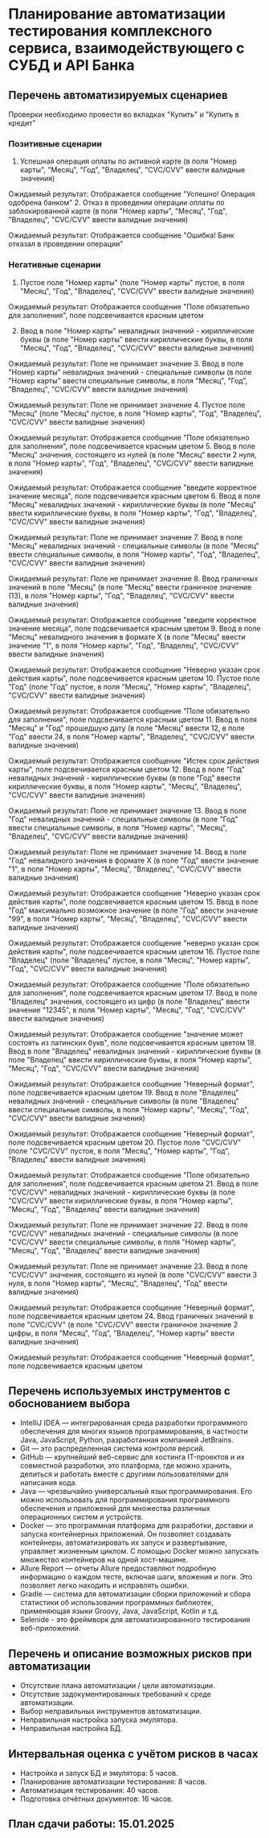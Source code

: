 # Планирование автоматизации тестирования комплексного сервиса, взаимодействующего с СУБД и API Банка

## Перечень автоматизируемых сценариев
Проверки необходимо провести во вкладках "Купить" и "Купить в кредит"
### Позитивные сценарии
1. Успешная операция оплаты по активной карте (в поля "Номер карты", "Месяц", "Год", "Владелец", "CVC/CVV" ввести валидные значения)

Ожидаемый результат: Отображается сообщение "Успешно! Операция одобрена банком"
2. Отказ в проведении операции оплаты по заблокированной карте (в поля "Номер карты", "Месяц", "Год", "Владелец", "CVC/CVV" ввести валидные значения)

Ожидаемый результат: Отображается сообщение "Ошибка! Банк отказал в проведении операции"
### Негативные сценарии
1. Пустое поле "Номер карты" (поле "Номер карты" пустое, в поля "Месяц", "Год", "Владелец", "CVC/CVV" ввести валидные значения)

Ожидаемый результат: Отображается сообщение "Поле обязательно для заполнения", поле подсвечивается красным цветом

2. Ввод в поле "Номер карты" невалидных значений - кириллические буквы (в поле "Номер карты" ввести кириллические буквы, в поля "Месяц", "Год", "Владелец", "CVC/CVV" ввести валидные значения)

Ожидаемый результат: Поле не принимает значение
3. Ввод в поле "Номер карты" невалидных значений - специальные символы (в поле "Номер карты" ввести специальные символы, в поля "Месяц", "Год", "Владелец", "CVC/CVV" ввести валидные значения)

Ожидаемый результат: Поле не принимает значение
4. Пустое поле "Месяц" (поле "Месяц" пустое, в поля "Номер карты", "Год", "Владелец", "CVC/CVV" ввести валидные значения)

Ожидаемый результат: Отображается сообщение "Поле обязательно для заполнения", поле подсвечивается красным цветом
5. Ввод в поле "Месяц" значения, состоящего из нулей (в поле "Месяц" ввести 2 нуля, в поля "Номер карты", "Год", "Владелец", "CVC/CVV" ввести валидные значения)

Ожидаемый результат: Отображается сообщение "введите корректное значение месяца", поле подсвечивается красным цветом
6. Ввод в поле "Месяц" невалидных значений - кириллические буквы (в поле "Месяц" ввести кириллические буквы, в поля "Номер карты", "Год", "Владелец", "CVC/CVV" ввести валидные значения)

Ожидаемый результат: Поле не принимает значение
7. Ввод в поле "Месяц" невалидных значений - специальные символы (в поле "Месяц" ввести специальные символы, в поля "Номер карты", "Год", "Владелец", "CVC/CVV" ввести валидные значения)

Ожидаемый результат: Поле не принимает значение
8. Ввод граничных значений в поле "Месяц" (в поле "Месяц" ввести граничное значение (13), в поля "Номер карты", "Год", "Владелец", "CVC/CVV" ввести валидные значения)

Ожидаемый результат: Отображается сообщение "введите корректное значение месяца", поле подсвечивается красным цветом
9. Ввод в поле "Месяц" невалидного значения в формате Х (в поле "Месяц" ввести значение "1", в поля "Номер карты", "Год", "Владелец", "CVC/CVV" ввести валидные значения)

Ожидаемый результат: Отображается сообщение "Неверно указан срок действия карты", поле подсвечивается красным цветом
10. Пустое поле "Год" (поле "Год" пустое, в поля "Месяц", "Номер карты", "Владелец", "CVC/CVV" ввести валидные значения)

Ожидаемый результат: Отображается сообщение "Поле обязательно для заполнения", поле подсвечивается красным цветом
11. Ввод в поля "Месяц" и "Год" прошедшую дату (в поле "Месяц" ввести 12, в поле "Год" ввести 24, в поля "Номер карты", "Владелец", "CVC/CVV" ввести валидные значения)

Ожидаемый результат: Отображается сообщение "Истек срок действия карты", поле подсвечивается красным цветом
12. Ввод в поле "Год" невалидных значений - кириллические буквы (в поле "Год" ввести кириллические буквы, в поля "Номер карты", "Месяц", "Владелец", "CVC/CVV" ввести валидные значения)

Ожидаемый результат: Поле не принимает значение
13. Ввод в поле "Год" невалидных значений - специальные символы (в поле "Год" ввести специальные символы, в поля "Номер карты", "Месяц", "Владелец", "CVC/CVV" ввести валидные значения)

Ожидаемый результат: Поле не принимает значение
14. Ввод в поле "Год" невалидного значения в формате Х (в поле "Год" ввести значение "1", в поля "Номер карты", "Месяц", "Владелец", "CVC/CVV" ввести валидные значения)

Ожидаемый результат: Отображается сообщение "Неверно указан срок действия карты", поле подсвечивается красным цветом
15. Ввод в поле "Год" максимально возможное значение (в поле "Год" ввести значение "99", в поля "Номер карты", "Месяц", "Владелец", "CVC/CVV" ввести валидные значения)

Ожидаемый результат: Отображается сообщение "неверно указан срок действия карты", поле подсвечивается красным цветом
16. Пустое поле "Владелец" (поле "Владелец" пустое, в поля "Месяц", "Номер карты", "Год", "CVC/CVV" ввести валидные значения)

Ожидаемый результат: Отображается сообщение "Поле обязательно для заполнения", поле подсвечивается красным цветом
17. Ввод в поле "Владелец" значения, состоящего из цифр (в поле "Владелец" ввести значение "12345", в поля "Номер карты", "Месяц", "Год", "CVC/CVV" ввести валидные значения)

Ожидаемый результат: Отображается сообщение "значение может состоять из латинских букв", поле подсвечивается красным цветом
18. Ввод в поле "Владелец" невалидных значений - кириллические буквы (в поле "Владелец" ввести кириллические буквы, в поля "Номер карты", "Месяц", "Год", "CVC/CVV" ввести валидные значения)

Ожидаемый результат: Отображается сообщение "Неверный формат", поле подсвечивается красным цветом
19. Ввод в поле "Владелец" невалидных значений - специальные символы (в поле "Владелец" ввести специальные символы, в поля "Номер карты", "Месяц", "Год", "CVC/CVV" ввести валидные значения)

Ожидаемый результат: Отображается сообщение "Неверный формат", поле подсвечивается красным цветом
20. Пустое поле "CVC/CVV" (поле "CVC/CVV" пустое, в поля "Месяц", "Номер карты", "Год", "Владелец" ввести валидные значения)

Ожидаемый результат: Отображается сообщение "Поле обязательно для заполнения", поле подсвечивается красным цветом
21. Ввод в поле "CVC/CVV" невалидных значений - кириллические буквы (в поле "CVC/CVV" ввести кириллические буквы, в поля "Номер карты", "Месяц", "Год", "Владелец" ввести валидные значения)

Ожидаемый результат: Поле не принимает значение
22. Ввод в поле "CVC/CVV" невалидных значений - специальные символы (в поле "CVC/CVV" ввести специальные символы, в поля "Номер карты", "Месяц", "Год", "Владелец" ввести валидные значения)

Ожидаемый результат: Поле не принимает значение
23. Ввод в поле "CVC/CVV" значения, состоящего из нулей (в поле "CVC/CVV" ввести 3 нуля, в поля "Номер карты", "Месяц", "Владелец", "Год" ввести валидные значения)

Ожидаемый результат: Отображается сообщение "Неверный формат", поле подсвечивается красным цветом
24. Ввод граничных значений в поле "CVC/CVV" (в поле "CVC/CVV" ввести граничное значение 2 цифры, в поля "Месяц", "Год", "Владелец", "Номер карты" ввести валидные значения)

Ожидаемый результат: Отображается сообщение "Неверный формат", поле подсвечивается красным цветом

## Перечень используемых инструментов с обоснованием выбора
- IntelliJ IDEA — интегрированная среда разработки программного обеспечения для многих языков программирования, в частности Java, JavaScript, Python, разработанная компанией JetBrains.
- Git — это распределенная система контроля версий.
- GitHub — крупнейший веб-сервис для хостинга IT-проектов и их совместной разработки, это платформа, где можно хранить, делиться и работать вместе с другими пользователями для написания кода.
- Java — чрезвычайно универсальный язык программирования. Его можно использовать для программирования программного обеспечения и приложений для множества различных операционных систем и устройств.
- Docker — это программная платформа для разработки, доставки и запуска контейнерных приложений. Он позволяет создавать контейнеры, автоматизировать их запуск и развертывание, управляет жизненным циклом. С помощью Docker можно запускать множество контейнеров на одной хост-машине.
- Allure Report — отчеты Allure предоставляют подробную информацию о каждом тесте, включая шаги, вложения и логи. Это позволяет легко находить и исправлять ошибки.
- Gradle — система для автоматизации сборки приложений и сбора статистики об использовании программных библиотек, применяющая языки Groovy, Java, JavaScript, Kotlin и т.д.
- Selenide - это фреймворк для автоматизированного тестирования веб-приложений.

## Перечень и описание возможных рисков при автоматизации
- Отсутствие плана автоматизации / цели автоматизации.
- Отсутствие задокументированных требований к среде автоматизации.
- Выбор неправильных инструментов автоматизации.
- Неправильная настройка запуска эмулятора.
- Неправильная настройка БД.

## Интервальная оценка с учётом рисков в часах
- Настройка и запуск БД и эмулятора: 5 часов.
- Планирование автоматизации тестирования: 8 часов.
- Автоматизация тестирования: 40 часов.
- Подготовка отчётных документов: 16 часов.

## План сдачи работы: 15.01.2025